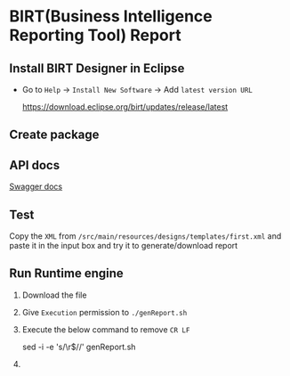 # BIRT(Business Intelligence Reporting Tool) Report

## Install BIRT Designer in Eclipse

* Go to `Help` -> `Install New Software` -> Add `latest version URL`

	https://download.eclipse.org/birt/updates/release/latest
	


## Create package



## API docs

[Swagger docs](http://localhost:1991/swagger-ui/index.html)


## Test

Copy the `XML` from `/src/main/resources/designs/templates/first.xml` and paste it in the input box and try it to generate/download report

## Run Runtime engine

1. Download the file 

2. Give `Execution` permission to `./genReport.sh`

3. Execute the below command to remove `CR LF`

	sed -i -e 's/\r$//' genReport.sh
	
4. 